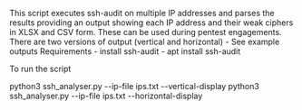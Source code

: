 This script executes ssh-audit on multiple IP addresses and parses the results providing an output showing each IP address and their weak ciphers in XLSX and CSV form. These can be used during pentest engagements.
There are two versions of output (vertical and horizontal) - See example outputs
Requirements - install ssh-audit - apt install ssh-audit

To run the script

python3 ssh_analyser.py --ip-file ips.txt --vertical-display
python3 ssh_analyser.py --ip-file ips.txt --horizontal-display



